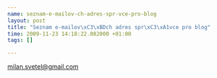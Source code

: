 ```yaml
--- 
name: seznam-e-mailov-ch-adres-spr-vce-pro-blog
layout: post
title: "Seznam e-mailov\xC3\xBDch adres spr\xC3\xA1vce pro blog"
time: 2009-11-23 14:18:22.082000 +01:00
tags: []

---
```

milan.svetel@gmail.com
